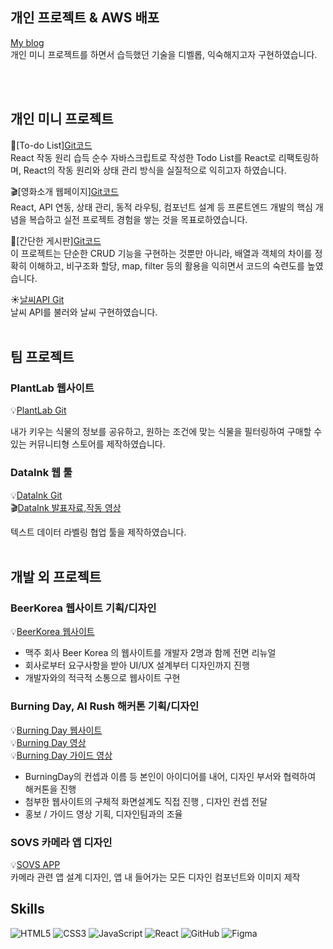 

## 개인 프로젝트 & AWS 배포

[My blog](http://15.152.49.187:3000/)<br/>
개인 미니 프로젝트를 하면서 습득했던 기술을 디벨롭, 익숙해지고자 구현하였습니다.<br/>

</br>
</br>

## 개인 미니 프로젝트
🎨[To-do List][Git코드](https://github.com/crossjane/ReactTodoList.git) <br/>
React 작동 원리 습득 순수 자바스크립트로 작성한 Todo List를 React로 리팩토링하며, React의 작동 원리와 상태 관리 방식을 실질적으로 익히고자 하였습니다.<br/>

🎬[영화소개 웹페이지][Git코드](https://github.com/crossjane/MovieList.git)<br/>
React, API 연동, 상태 관리, 동적 라우팅, 컴포넌트 설계 등 프론트엔드 개발의 핵심 개념을 복습하고 실전 프로젝트 경험을 쌓는 것을 목표로하였습니다.<br/>

🚀[간단한 게시판][Git코드](https://github.com/crossjane/board_react.git)<br/>
이 프로젝트는 단순한 CRUD 기능을 구현하는 것뿐만 아니라, 배열과 객체의 차이를 정확히 이해하고, 비구조화 할당, map, filter 등의 활용을 익히면서 코드의 숙련도를 높였습니다.<br/>

☀️[날씨API Git](https://github.com/crossjane/weather.git)</br>
날씨 API를 불러와 날씨 구현하였습니다.
</br>
</br>


## 팀 프로젝트
### PlantLab 웹사이트
💡[PlantLab Git](https://github.com/crossjane/PlantLab_project.git)<br/>

내가 키우는 식물의 정보를 공유하고, 원하는 조건에 맞는 식물을 필터링하여 구매할 수 있는 커뮤니티형 스토어를 제작하였습니다.<br/>

### DataInk 웹 툴
💡[DataInk Git](https://github.com/crossjane/DataInk-Front.git)</br>
🎬[DataInk 발표자료,작동 영상](https://www.canva.com/design/DAGUpbUUGfA/ZtUC8ZoT02fRTmRHlsfb3A/edit)</br>

텍스트 데이터 라벨링 협업 툴을 제작하였습니다. 
</br>
</br>

## 개발 외 프로젝트 


### BeerKorea 웹사이트 기획/디자인 
💡[BeerKorea 웹사이트](http://www.beerkorea.net/)</br>

- 맥주 회사 Beer Korea 의 웹사이트를 개발자 2명과 함께 전면 리뉴얼
- 회사로부터 요구사항을 받아 UI/UX 설계부터 디자인까지 진행
- 개발자와의 적극적 소통으로 웹사이트 구현</br>



### Burning Day, AI Rush 해커톤 기획/디자인
💡[Burning Day 웹사이트](https://campaign.naver.com/aihackathon_ai_burning/)</br>
💡[Burning Day 영상](https://www.youtube.com/watch?v=O4-gQOGrjXU)</br>
💡[Burning Day 가이드 영상](https://www.youtube.com/watch?v=t1rqKmrrWPU)</br>

- BurningDay의 컨셉과 이름 등 본인이 아이디어를 내어, 디자인 부서와 협력하여 해커톤을 진행
- 첨부한 웹사이트의 구체적 화면설계도 직접 진행 , 디자인 컨셉 전달
- 홍보 / 가이드 영상 기획, 디자인팀과의 조율</br>


### SOVS 카메라 앱 디자인

💡[SOVS APP](https://apps.apple.com/kr/app/sovs2-%ED%8F%AC%EC%A6%88-%EC%B9%B4%EB%A9%94%EB%9D%BC/id1359040989)</br>
카메라 관련 앱 설계 디자인, 앱 내 들어가는 모든 디자인 컴포넌트와 이미지 제작</br>

## Skills
![HTML5](https://img.shields.io/badge/html5-%23E34F26.svg?style=for-the-badge&logo=html5&logoColor=white)
![CSS3](https://img.shields.io/badge/css3-%231572B6.svg?style=for-the-badge&logo=css3&logoColor=white)
![JavaScript](https://img.shields.io/badge/javascript-%23323330.svg?style=for-the-badge&logo=javascript&logoColor=%23F7DF1E)
![React](https://img.shields.io/badge/react-%2361DAFB.svg?style=for-the-badge&logo=react&logoColor=white)
![GitHub](https://img.shields.io/badge/github-%23121011.svg?style=for-the-badge&logo=github&logoColor=white)
![Figma](https://img.shields.io/badge/figma-%23F24E1E.svg?style=for-the-badge&logo=figma&logoColor=white)

